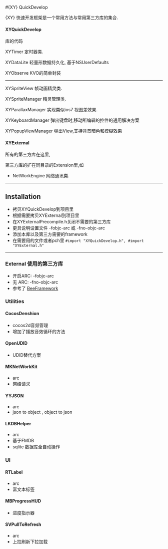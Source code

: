 #{XY} QuickDevelop

{XY} 快速开发框架是一个常用方法与常用第三方库的集合.

#### XYQuickDevelop
库的代码

XYTimer 定时器类.

XYDataLite 轻量形数据持久化, 基于NSUserDefaults

XYObserve KVO的简单封装

---
XYSpriteView 帧动画精灵类.

XYSpriteManager 精灵管理类.

XYParallaxManager 实现类似ios7 视图差效果.

XYKeyboardManager 弹出键盘时,移动所编辑的控件的通用解决方案

XYPopupViewManager 弹出View,支持背景暗色和模糊效果


#### XYExternal
所有的第三方库在这里,

第三方库的扩在同目录的Extension里,如

* NetWorkEngine 网络通讯类.

---

## Installation
* 拷贝XYQuickDevelop到项目里
* 根据需要拷贝XYExternal到项目里
* 在XYExternalPrecompile.h关闭不需要的第三方库
* 更具说明设置文件 -fobjc-arc 或 -fno-objc-arc
* 添加本库以及第三方需要的framework
* 在需要用的文件或者pch里 `#import "XYQuickDevelop.h", #import "XYExternal.h"`



---
### External 使用的第三方库
* 开启ARC: -fobjc-arc
* 无 ARC: -fno-objc-arc
* 参考了 [BeeFramework](https://github.com/gavinkwoe/BeeFramework/blob/master/document)

### Utilities

#### CocosDenshion 
* cocos2d音频管理
* 增加了播放音效循环的方法

#### OpenUDID
* UDID替代方案

#### MKNetWorkKit
* arc
* 网络请求

#### YYJSON
* arc
* json to object , object to json

#### LKDBHelper
* arc
* 基于FMDB
* sqlite 数据库全自动操作

### UI
#### RTLabel
* arc 
* 富文本标签

#### MBProgressHUD
* 进度指示器

#### SVPullToRefresh
* arc
* 上拉刷新下拉加载